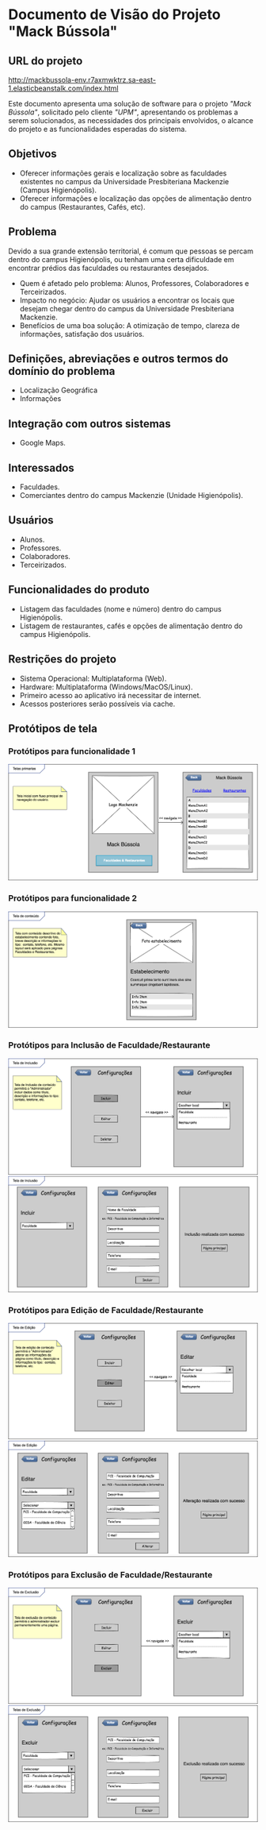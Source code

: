 # Documento de Visão do Projeto "Mack Bússola"

## URL do projeto

http://mackbussola-env.r7axmwktrz.sa-east-1.elasticbeanstalk.com/index.html

Este documento apresenta uma solução de software para o projeto *"Mack Bússola"*, solicitado pelo cliente *"UPM"*, apresentando os problemas a serem solucionados, as necessidades dos principais envolvidos, o alcance do projeto e as funcionalidades 
esperadas do sistema.

## Objetivos

* Oferecer informações gerais e localização sobre as faculdades existentes no campus da Universidade Presbiteriana Mackenzie (Campus Higienópolis).
* Oferecer informações e localização das opções de alimentação dentro do campus (Restaurantes, Cafés, etc).

## Problema

Devido a sua grande extensão territorial, é comum que pessoas se percam dentro do campus Higienópolis, ou tenham uma certa dificuldade em encontrar prédios das faculdades ou restaurantes desejados.

* Quem é afetado pelo problema: Alunos, Professores, Colaboradores e Terceirizados.
* Impacto no negócio: Ajudar os usuários a encontrar os locais que desejam chegar dentro do campus da Universidade Presbiteriana Mackenzie.
* Benefícios de uma boa solução: A otimização de tempo, clareza de informações, satisfação dos usuários.

## Definições, abreviações e outros termos do domínio do problema

* Localização Geográfica
* Informações

## Integração com outros sistemas

* Google Maps.
 
## Interessados

* Faculdades.
* Comerciantes dentro do campus Mackenzie (Unidade Higienópolis).

## Usuários

* Alunos.
* Professores.
* Colaboradores.
* Terceirizados.

## Funcionalidades do produto

* Listagem das faculdades (nome e número) dentro do campus Higienópolis.
* Listagem de restaurantes, cafés e opções de alimentação dentro do campus Higienópolis.

## Restrições do projeto

* Sistema Operacional: Multiplataforma (Web).
* Hardware: Multiplataforma (Windows/MacOS/Linux).
* Primeiro acesso ao aplicativo irá necessitar de internet.
* Acessos posteriores serão possíveis via cache.

## Protótipos de tela

### Protótipos para funcionalidade 1
![](prototipotelas-principais.png)
### Protótipos para funcionalidade 2
![](prototipotelas-conteudo.png)
### Protótipos para Inclusão de Faculdade/Restaurante
![](telainclusao1.png)
![](telainclusao2.png)
### Protótipos para Edição de Faculdade/Restaurante
![](telaedicao1a.png)
![](telaedicao2.png)
### Protótipos para Exclusão de Faculdade/Restaurante
![](telaexclusao1.png)
![](telaexclusao2.png)
